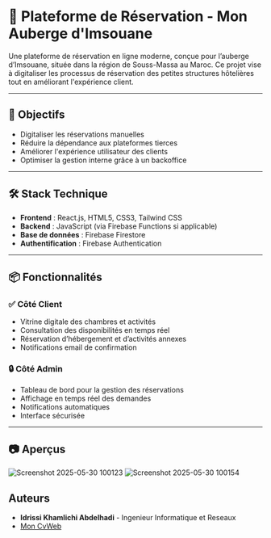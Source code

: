 # 🌊 Plateforme de Réservation - Mon Auberge d'Imsouane

Une plateforme de réservation en ligne moderne, conçue pour l’auberge d’Imsouane, située dans la région de Souss-Massa au Maroc. Ce projet vise à digitaliser les processus de réservation des petites structures hôtelières tout en améliorant l'expérience client.

---

## 🚀 Objectifs

- Digitaliser les réservations manuelles
- Réduire la dépendance aux plateformes tierces
- Améliorer l'expérience utilisateur des clients
- Optimiser la gestion interne grâce à un backoffice

---

## 🛠️ Stack Technique

- **Frontend** : React.js, HTML5, CSS3, Tailwind CSS  
- **Backend** : JavaScript (via Firebase Functions si applicable)  
- **Base de données** : Firebase Firestore  
- **Authentification** : Firebase Authentication  

---

## 📦 Fonctionnalités

### ✅ Côté Client
- Vitrine digitale des chambres et activités
- Consultation des disponibilités en temps réel
- Réservation d’hébergement et d’activités annexes
- Notifications email de confirmation

### 🔒 Côté Admin
- Tableau de bord pour la gestion des réservations
- Affichage en temps réel des demandes
- Notifications automatiques
- Interface sécurisée

---

## 📷 Aperçus

![Screenshot 2025-05-30 100123](https://github.com/user-attachments/assets/d82cfab0-de29-49cc-9ba4-cacd5667923c)
![Screenshot 2025-05-30 100154](https://github.com/user-attachments/assets/651368bb-a387-431b-b14d-f0ba794279fd)



  
## Auteurs

- **Idrissi Khamlichi Abdelhadi** - Ingenieur Informatique et Reseaux
-   [Mon CvWeb](https://ik-abdou.vercel.app/)



